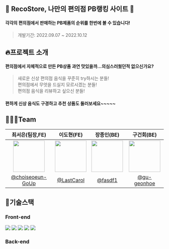 

## 🍙 RecoStore, 나만의 편의점 PB랭킹 사이트 🍜
#### 각각의 편의점에서 판매하는 PB제품의 순위를 한번에 볼 수 있습니다! 
 > 개발기간: 2022.09.07 ~ 2022.10.12<br/>

## 🔥프로젝트 소개
#### 편의점에서 자체적으로 만든 PB상품 과연 맛있을까...의심스러웠던적 없으신가요?<br/>
 > 새로운 신상 편의점 음식을 꾸준히 try하시는 분들!<br/>
 > 편의점에서 무엇을 드실지 모르시겠는 분들!<br/>
 > 편의점 음식을 리뷰하고 싶으신 분들!<br/>

#### 편하게 신상 음식도 구경하고 추천 상품도 둘러보세요~~~~~

## 🙋🏻‍♂️Team
|최서은(팀장,FE)|이도현(FE)|장종인(BE)|구건회(BE)|
|:------:|:------:|:------:|:------:|
|<img src="https://user-images.githubusercontent.com/79019104/190109637-153e659d-aacb-46d3-9a31-d9753e4c1ece.png" width="100" height="100">|<img src="https://velog.velcdn.com/images/dhsm8100/post/569c78e8-434b-4d92-a4d6-fa16517cb05b/image.jpg" width="100" height="100">|<img src="https://velog.velcdn.com/images/dhsm8100/post/fb1f27c5-bbb9-4450-84e7-49bd0be7c39d/image.png" width="100" height="100">|<img src="https://velog.velcdn.com/images/dhsm8100/post/3e77b55d-9f96-47d1-8884-5a92f301d0be/image.png" width="100" height="100">||
|[@choiseoeun-GoUp](https://github.com/choiseoeun-GoUp)|[@LastCarol](https://github.com/LastCarol)|[@fasdf1](https://github.com/fasdf1)|[@gu-geonhoe](https://github.com/gu-geonhoe)||




## 🚀기술스택 
### Front-end 
<img src="https://img.shields.io/badge/React-61DAFB?style=flat&logo=React&logoColor=white" /> <img src="https://img.shields.io/badge/React Query-FF4154?style=flat&logo=React Query&logoColor=white"/> <img src="https://img.shields.io/badge/styled-components-DB7093?style=flat&logo=styled-components&logoColor=white"/>  <img src="https://img.shields.io/badge/JavaScript-F7DF1E?style=flat&logo=JavaScript&logoColor=white"/> <img src="https://img.shields.io/badge/Axios-5A29E4?style=flat&logo=Axios&logoColor=white"/> 

### Back-end 
